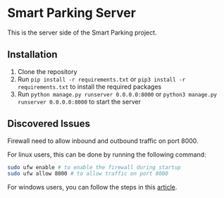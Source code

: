 # Smart Parking Server

This is the server side of the Smart Parking project.

## Installation

1. Clone the repository
2. Run `pip install -r requirements.txt` or `pip3 install -r requirements.txt` to install the required packages
3. Run `python manage.py runserver 0.0.0.0:8000` or `python3 manage.py runserver 0.0.0.0:8000` to start the server

## Discovered Issues

Firewall need to allow inbound and outbound traffic on port 8000. 

For linux users, this can be done by running the following command:

```bash
sudo ufw enable # to enable the firewall during startup
sudo ufw allow 8000 # to allow traffic on port 8000
```

For windows users, you can follow the steps in this [article](https://www.tomshardware.com/news/how-to-open-firewall-ports-in-windows-10,36451.html).

